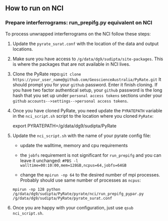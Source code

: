 ## How to run on NCI

### Prepare interferrograms: run_prepifg.py equivalent on NCI
To process unwrapped interferrograms on the NCI follow these steps:

1. Update the `pyrate_surat.conf` with the location of the data and output locations.
2. Make sure you have access to `/g/data/dg9/sudipta/site-packages`. This is where the packages that are not available in NCI lives.
3. Clone the PyRate repo:`git clone https://your_user_name@github.com/GeoscienceAustralia/PyRate.git`
It should prompt you for your `github` password. Enter it finish cloning. If you have two factor authentical setup, your `github` password is the long hash that you set up under `personal access tokens` sections under your `github` `accounts-->settings-->personal access tokens`.
4. Once you have cloned PyRate, you need update the `PYRATEPATH` variable in the `nci_script.sh` script to the location where you cloned `PyRate`:
    
    export PYRATEPATH=/g/data/dg9/sudipta/PyRate
    
5. Update the `nci_script.sh` with the name of your pyrate config file:

    - update the walltime, memory and cpu requirements
    - the `jobfs` requirement is not significant for `run_prepifg` and you can leave it unchanged: `#PBS -l walltime=00:10:00,mem=128GB,ncpus=64,jobfs=64GB`
    
     - change the `mpirun -np 64` to the desired number of mpi processes. Probably should use same number of processes as `ncpus`:
    
    `mpirun -np 128 python /g/data/dg9/sudipta/PyRate/pyrate/nci/run_prepifg_pypar.py /g/data/dg9/sudipta/PyRate/pyrate_surat.conf`

6. Once you are happy with your configuration, just use `qsub nci_script.sh`.
    
    
    

    
    
    
    
    
